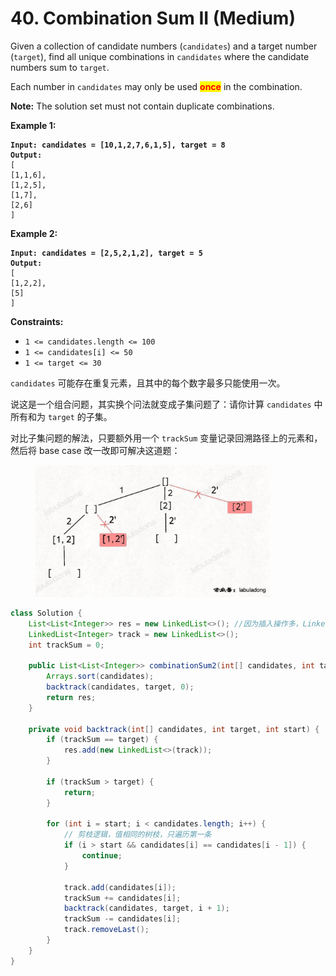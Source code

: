 # 40. Combination Sum II (Medium)

Given a collection of candidate numbers (`candidates`) and a target number (`target`), find all unique combinations in `candidates` where the candidate numbers sum to `target`.

Each number in `candidates` may only be used <mark style="color:red;">**once**</mark> in the combination.

**Note:** The solution set must not contain duplicate combinations.&#x20;

**Example 1:**

<pre><code><strong>Input: candidates = [10,1,2,7,6,1,5], target = 8
</strong><strong>Output: 
</strong>[
[1,1,6],
[1,2,5],
[1,7],
[2,6]
]
</code></pre>

**Example 2:**

<pre><code><strong>Input: candidates = [2,5,2,1,2], target = 5
</strong><strong>Output: 
</strong>[
[1,2,2],
[5]
] 
</code></pre>

**Constraints:**

* `1 <= candidates.length <= 100`
* `1 <= candidates[i] <= 50`
* `1 <= target <= 30`

`candidates` 可能存在重复元素，且其中的每个数字最多只能使用一次。

说这是一个组合问题，其实换个问法就变成子集问题了：请你计算 `candidates` 中所有和为 `target` 的子集。

对比子集问题的解法，只要额外用一个 `trackSum` 变量记录回溯路径上的元素和，然后将 base case 改一改即可解决这道题：

<figure><img src="../../../.gitbook/assets/image (1) (1) (1) (1).png" alt="" width="375"><figcaption></figcaption></figure>

```java
class Solution {
    List<List<Integer>> res = new LinkedList<>(); //因为插入操作多，LinkedList插入操作O(1)
    LinkedList<Integer> track = new LinkedList<>();
    int trackSum = 0;

    public List<List<Integer>> combinationSum2(int[] candidates, int target) {
        Arrays.sort(candidates);
        backtrack(candidates, target, 0);
        return res;
    }

    private void backtrack(int[] candidates, int target, int start) {
        if (trackSum == target) {
            res.add(new LinkedList<>(track));
        }

        if (trackSum > target) {
            return;
        }

        for (int i = start; i < candidates.length; i++) {
            // 剪枝逻辑，值相同的树枝，只遍历第一条
            if (i > start && candidates[i] == candidates[i - 1]) {
                continue;
            }

            track.add(candidates[i]);
            trackSum += candidates[i];
            backtrack(candidates, target, i + 1);
            trackSum -= candidates[i];
            track.removeLast();
        }
    }
}
```

